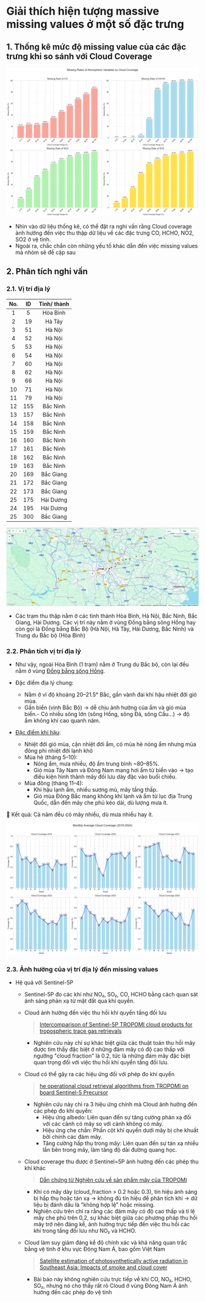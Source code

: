 # Giải thích hiện tượng massive missing values ở một số đặc trưng

## 1. Thống kê mức độ missing value của các đặc trưng khi so sánh với Cloud Coverage

![alt text](image-1.png)

- Nhìn vào dữ liệu thống kê, có thể đặt ra nghi vấn rằng Cloud coverage ảnh hưởng đến việc thu thập dữ liệu về các đặc trưng CO, HCHO, NO2, SO2 ở vệ tinh.
- Ngoài ra, chắc chắn còn những yếu tố khác dẫn đến việc missing values mà nhóm sẽ đề cập sau

## 2. Phân tích nghi vấn

### 2.1. Vị trí địa lý
| No. | ID | Tỉnh/ thành |
|:--:|:--:|:-----------:|
| 1 | 5 | Hòa Bình |
| 2 | 19 | Hà Tây |
| 3 | 51 | Hà Nội |
| 4 | 52 | Hà Nội |
| 5 | 53 | Hà Nội |
| 6 | 54 | Hà Nội |
| 7 | 60 | Hà Nội |
| 8 | 62 | Hà Nội |
| 9 | 66 | Hà Nội |
| 10 | 71 | Hà Nội |
| 11 | 79 | Hà Nội |
| 12 | 155 | Bắc Ninh |
| 13 | 157 | Bắc Ninh |
| 14 | 158 | Bắc Ninh |
| 15 | 159 | Bắc Ninh |
| 16 | 160 | Bắc Ninh |
| 17 | 161 | Bắc Ninh |
| 18 | 162 | Bắc Ninh |
| 19 | 163 | Bắc Ninh |
| 20 | 169 | Bắc Giang |
| 21 | 172 | Bắc Giang |
| 22 | 173 | Bắc Giang |
| 25 | 175 | Hải Dương |
| 24 | 195 | Hải Dương |
| 25 | 300 | Bắc Giang |

![alt text](image.png)

- Các trạm thu thập nằm ở các tình thành Hòa Bình, Hà Nội, Bắc Ninh, Bắc Giang, Hải Dương. Các vị trí này nằm ở vùng Đồng bằng sông Hồng hay còn gọi là Đồng bằng Bắc Bộ (Hà Nội, Hà Tây, Hải Dương, Bắc Ninh) và Trung du Bắc bộ (Hòa Bình)

### 2.2. Phân tích vị trí địa lý
- Như vậy, ngoài Hòa Bình (1 trạm) nằm ở Trung du Bắc bộ, còn lại đều nằm ở vùng [Đồng bằng sông Hồng](https://vi.wikipedia.org/wiki/%C4%90%E1%BB%93ng_b%E1%BA%B1ng_s%C3%B4ng_H%E1%BB%93ng). 
- Đặc điểm địa lý chung:
    - Nằm ở vĩ độ khoảng 20–21.5° Bắc, gần vành đai khí hậu nhiệt đới gió mùa.
    - Gần biển (vịnh Bắc Bộ) → dễ chịu ảnh hưởng của ẩm và gió mùa biển.- Có nhiều sông lớn (sông Hồng, sông Đà, sông Cầu…) → độ ẩm không khí cao quanh năm.


- [Đặc điểm khí hậu](https://vi.wikipedia.org/wiki/Kh%C3%AD_h%E1%BA%ADu_nhi%E1%BB%87t_%C4%91%E1%BB%9Bi_gi%C3%B3_m%C3%B9a): 
    - Nhiệt đới gió mùa, cận nhiệt đới ẩm, có mùa hè nóng ẩm nhưng mùa đông phi nhiệt đới lạnh khô
    -  Mùa hè (tháng 5–10):
        - Nóng ẩm, mưa nhiều, độ ẩm trung bình ~80–85%.
        - Gió mùa Tây Nam và Đông Nam mang hơi ẩm từ biển vào → tạo điều kiện hình thành mây đối lưu dày đặc vào buổi chiều.
    - Mùa đông (tháng 11–4):
        - Khí hậu lạnh ẩm, nhiều sương mù, mây tầng thấp.
        - Gió mùa Đông Bắc mang không khí lạnh và ẩm từ lục địa Trung Quốc, dẫn đến mây che phủ kéo dài, dù lượng mưa ít.

📌 Kết quả: Cả năm đều có mây nhiều, dù mưa nhiều hay ít.

![alt text](image-2.png)


### 2.3. Ảnh hưởng của vị trí địa lý đến missing values

- Hệ quả với Sentinel-5P
    - Sentinel-5P đo các khí như NO₂, SO₂, CO, HCHO bằng cách quan sát ánh sáng phản xạ từ mặt đất qua khí quyển.
    - Cloud ảnh hưởng đến việc thu hồi khí quyển tầng đối lưu
        > [Intercomparison of Sentinel-5P TROPOMI cloud products for tropospheric trace gas retrievals](https://www.knmi.nl/research/publications/intercomparison-of-sentinel-5p-tropomi-cloud-products-for-tropospheric-trace-gas-retrievals)
        - Nghiên cứu này chỉ sự khác biệt giữa các thuật toán thu hồi mây được tìm thấy đặc biệt ở những đám mây có độ cao thấp với ngưỡng "cloud fraction" là 0.2, tức là những đám mây đặc biệt quan trọng đối với việc thu hồi khí quyển tầng đối lưu.
    - Cloud có thể gây ra các hiệu ứng đối với phép đo khí quyển
        > [he operational cloud retrieval algorithms from TROPOMI on board Sentinel-5 Precursor](https://amt.copernicus.org/articles/11/409/2018/)
        - Nghiên cứu này chỉ ra 3 hiệu ứng chính mà Cloud ảnh hưởng đến các phép đo khí quyển:
            - Hiệu ứng albedo: Liên quan đến sự tăng cường phản xạ đối với các cảnh có mây so với cảnh không có mây.​
            - Hiệu ứng che chắn: Phần cột khí quyển dưới mây bị che khuất bởi chính các đám mây.​
            - Tăng cường hấp thụ trong mây: Liên quan đến sự tán xạ nhiều lần bên trong mây, làm tăng độ dài đường quang học. 

    - Cloud coverage thu được ở Sentinel=5P ảnh hưởng đến các phép thu khí khác
        > [Dẫn chứng từ Nghiên cứu về sản phẩm mây của TROPOMI](https://sentinel.esa.int/documents/247904/3541451/Sentinel-5P-Cloud-Level-2-Product-Readme-File)
        - Khi có mây dày (cloud_fraction > 0.2 hoặc 0.3), tín hiệu ánh sáng bị hấp thụ hoặc tán xạ → không đủ tín hiệu để phân tích khí → dữ liệu bị đánh dấu là "không hợp lệ" hoặc missing.
        - Nghiên cứu trên chỉ ra rằng các đám mây có độ cao thấp và tỉ lệ mây che phủ trên 0,2, sự khác biệt giữa các phương pháp thu hồi mây trở nên đáng kể, ảnh hưởng trực tiếp đến việc thu hồi các khí trong tầng đối lưu như NO₂ và HCHO. 

    - Cloud làm suy giảm đáng kể độ chính xác và khả năng quan trắc bằng vệ tinh ở khu vực Đông Nam Á, bao gồm Việt Nam
        > [Satellite estimation of photosynthetically active radiation in Southeast Asia: Impacts of smoke and cloud cover](https://agupubs.onlinelibrary.wiley.com/doi/full/10.1029/2003JD003807)
        - Bài báo này không nghiên cứu trực tiếp về khí CO, NO₂, HCHO, SO₂, nhưng nó cho thấy rất rõ Cloud ở vùng Đông Nam Á ảnh hướng đến các phép đo vệ tinh
